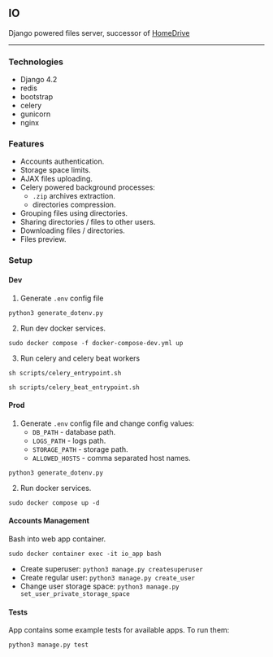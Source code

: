 ## IO

Django powered files server, successor of [HomeDrive](https://github.com/zNitche/HomeDrive)


---

### Technologies
- Django 4.2
- redis
- bootstrap
- celery
- gunicorn
- nginx

### Features
- Accounts authentication.
- Storage space limits.
- AJAX files uploading.
- Celery powered background processes:
  - `.zip` archives extraction.
  - directories compression.
- Grouping files using directories.
- Sharing directories / files to other users.
- Downloading files / directories.
- Files preview.

### Setup
#### Dev
1. Generate `.env` config file
```
python3 generate_dotenv.py
```
2. Run dev docker services.
```
sudo docker compose -f docker-compose-dev.yml up
```
3. Run celery and celery beat workers
```
sh scripts/celery_entrypoint.sh
```
```
sh scripts/celery_beat_entrypoint.sh
```
#### Prod
1. Generate `.env` config file and change config values:
   - `DB_PATH` - database path.
   - `LOGS_PATH` - logs path.
   - `STORAGE_PATH` - storage path.
   - `ALLOWED_HOSTS` - comma separated host names.
```
python3 generate_dotenv.py
```
2. Run docker services.
```
sudo docker compose up -d
```

#### Accounts Management
Bash into web app container.
```
sudo docker container exec -it io_app bash
```
- Create superuser: `python3 manage.py createsuperuser`
- Create regular user: `python3 manage.py create_user`
- Change user storage space: `python3 manage.py set_user_private_storage_space`

#### Tests
App contains some example tests for available apps. To run them:
```
python3 manage.py test
```